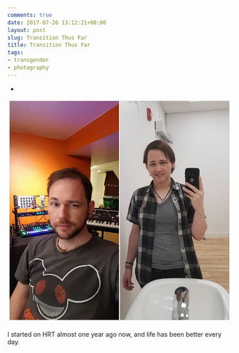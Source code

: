 ```yaml
---
comments: true
date: 2017-07-26 13:12:21+00:00
layout: post
slug: Transition Thus Far 
title: Transition Thus Far
tags:
- transgender
- photography
---
```

-

![8 Momnths](/assets/img/2017-07-22-11:18:07.png)

I started on HRT almost one year ago now, and life has been better every day.  
